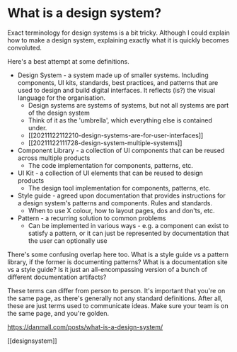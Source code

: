 # What is a design system?

Exact terminology for design systems is a bit tricky. Although I could explain how to make a design system, explaining exactly what it is quickly becomes convoluted. 

Here's a best attempt at some definitions.

- Design System - a system made up of smaller systems. Including components, UI kits, standards, best practices, and patterns that are used to design and build digital interfaces. It reflects (is?) the visual language for the organisation.
	- Design systems are systems of systems, but not all systems are part of the design system
	- Think of it as the 'umbrella', which everything else is contained under.
	- [[20211122112210-design-systems-are-for-user-interfaces]]
	- [[20211122111728-design-system-multiple-systems]]
- Component Library - a collection of UI components that can be reused across multiple products
	- The code implementation for components, patterns, etc.
- UI Kit - a collection of UI elements that can be reused to design products
	- The design tool implementation for components, patterns, etc.
- Style guide  - agreed upon documentation that provides instructions for a design system's patterns and components. Rules and standards.
	- When to use X colour, how to layout pages, dos and don'ts, etc.
- Pattern - a recurring solution to common problems
	- Can be implemented in various ways - e.g. a component can exist to satisfy a pattern, or it can just be represented by documentation that the user can optionally use

There's some confusing overlap here too. What is a style guide vs a pattern library, if the former is documenting patterns? What is a documentation site vs a style guide? Is it just an all-encompassing version of a bunch of different documentation artifacts?

These terms can differ from person to person. It's important that you're on the same page, as there's generally not any standard definitions. After all, these are just terms used to communicate ideas. Make sure your team is on the same page, and you're golden.

https://danmall.com/posts/what-is-a-design-system/

[[designsystem]]